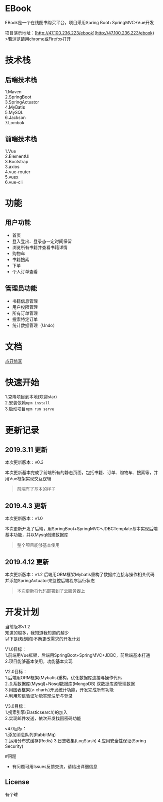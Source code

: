 # EBook
EBook是一个在线图书购买平台，项目采用Spring Boot+SpringMVC+Vue开发

项目演示地址：[http://47.100.236.223/ebook](http://47.100.236.223/ebook)   
\>若浏览请用chrome或Firefox打开

# 技术栈

## 后端技术栈

1.Maven     
2.SpringBoot  
3.SpringActuator  
4.MyBatis  
5.MySQL  
6.Jackson   
7.Lombok    

## 前端技术栈

1.Vue   
2.ElementUI   
3.Bootstrap     
3.axios     
4.vue-router    
5.vuex   
6.vue-cli    

# 功能

## 用户功能

* 首页
* 登入登出、登录态一定时间保留
* 浏览所有书籍并查看书籍详情
* 购物车
* 书籍搜索
* 下单
* 个人订单查看

## 管理员功能

* 书籍信息管理
* 用户权限管理
* 所有订单管理
* 搜索特定订单
* 统计数据管理（Undo）

# 文档
[点开惊喜](http://47.100.236.223/images/huashui.jpg)

# 快速开始

1.克隆项目到本地(欢迎star)     
2.安装依赖``npm install``       
3.启动项目``npm run serve``

# 更新记录

## 2019.3.11 更新

本次更新版本：v0.3

本次更新基本完成了前端所有的静态页面，包括书籍、订单、购物车、搜索等，并用Vue框架实现交互逻辑    
>前端有了基本的样子

## 2019.4.3 更新

本次更新版本：v1.0

本次更新开发了后端，用SpringBoot+SpringMVC+JDBCTemplate基本实现后端基本功能，并以Mysql创建数据库 
>整个项目能够基本使用

## 2019.4.12 更新

本次更新版本：v1.2
后端用ORM框架Mybatis重构了数据库连接与操作相关代码  
并添加SpringActuator来监控后端程序运行状态

>本次更新将代码部署到了云服务器上

# 开发计划
当前版本v1.2    
知道的越多，我知道我知道的越少     
以下是~~(规划的)~~不断更改需求的开发计划        

    
V1.0目标：     
1.前端用Vue框架，后端用SpringBoot+SpringMVC+JDBC，前后端基本打通     
2.项目能够基本使用，功能基本实现

V2.0目标：     
1.后端用ORM框架(Mybatis)重构，优化数据库连接与操作代码    
2.关系数据库(Mysql)+Nosql数据库(MongoDB) 双数据库源管理数据      
3.用图表框架(v-charts)开发统计功能，开发完成所有功能        
4.利用短信验证功能实现注册与登录

V3.0目标：     
1.搜索引擎(Elasticsearch)的加入        
2.实现邮件发送，依次开发找回密码功能

v4.0目标：     
1.添加消息队列(RabbitMq)      
2.运用分布式缓存(Redis)
3.日志收集(LogStash)
4.应用安全性保证(Spring Security)

#问题
* 有问题可用Issues反馈交流，请给出详细信息

## License
有个球
